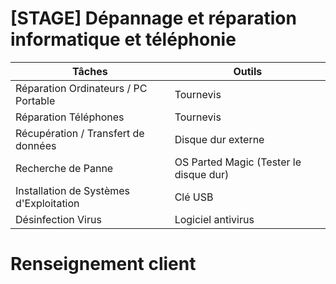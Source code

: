 # [STAGE] Dépannage et réparation informatique et téléphonie #

     
|		Tâches                               |		Outils                              |        
|----------------------------------------|----------------------------------------|
| Réparation Ordinateurs / PC Portable   | Tournevis                              |
| Réparation Téléphones                  | Tournevis                              |
| Récupération / Transfert de données    | Disque dur externe                     |
| Recherche de Panne                     | OS Parted Magic (Tester le disque dur) |
| Installation de Systèmes d'Exploitation| Clé USB                                |
| Désinfection Virus                     | Logiciel antivirus                     |


# Renseignement client #








